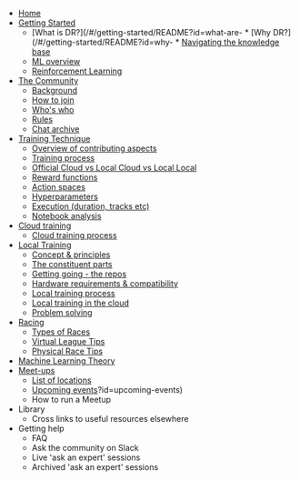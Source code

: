 * [Home](/#/README)
* [Getting Started](getting-started/README.md)
    * [What is DR?](/#/getting-started/README?id=what-are-    * [Why DR?](/#/getting-started/README?id=why-    * [Navigating the knowledge base](/#/getting-started/README?id=navigating-the-knowledge-base)
    * [ML overview](/#/getting-started/README?id=ml-overview)
    * [Reinforcement Learning](/#/getting-started/README?id=reinforcement-learning)
* [The Community](/#/the-community/README)
    * [Background](/#/the-community/README?id=background)
    * [How to join](/#/the-community/README?id=how-to-join)
    * [Who's who](/#/the-community/README?id=who's-who)
    * [Rules](/#/the-community/README?id=rules)
    * [Chat archive](/#/the-community/README?id=chat-archive)
* [Training Technique](/#/training-technique/README)
    * [Overview of contributing aspects](/#/training-technique/README?id=overview-of-contributing-aspects)
    * [Training process](/#/training-technique/README?id=training-process)
    * [Official Cloud vs Local Cloud vs Local Local](/#/training-technique/README?id=training-methods)
    * [Reward functions](/#/training-technique/README?id=reward-functions)
    * [Action spaces](/#/training-technique/README?id=action-spaces)
    * [Hyperparameters](/#/training-technique/README?id=hyperparameters) 
    * [Execution (duration, tracks etc)](/#/training-technique/README?id=execution)
    * [Notebook analysis](/#/training-technique/README?id=notebook-analysis)
* [Cloud training](/#/cloud-training/README)
    * [Cloud training process](/#/cloud-training/README?id=process)
* [Local Training](/#/local-training/README)
    * [Concept & principles](/#/local-training/README?id=concept-&-principles)
    * [The constituent parts](/#/local-training/README?id=the-constituent-parts)
    * [Getting going - the repos](/#/local-training/README?id=getting-started)
    * [Hardware requirements & compatibility](/#/local-training/README?id=hardware-requirements-and-compatibility) 
    * [Local training process](/#/local-training/README?id=local-training-process)
    * [Local training in the cloud]((/#/local-training/README?id=local-training-in-the-cloud))
    * [Problem solving](/#/local-training/README?id=problem-solving)
* [Racing](/#/racing/README)
    * [Types of Races](/#/racing/README?id=types-of-races)
    * [Virtual League Tips](/#/racing/README?id=virtual-league-tips)
    * [Physical Race Tips](/#/racing/README?id=physical-race-tips)
* [Machine Learning Theory](/#/machine-learning-theory/README)
* [Meet-ups](/#/meetups/README)
    * [List of locations]((/#/meetups/README?id=list-of-locations))
    * [Upcoming events](/#/meetups/README)?id=upcoming-events)
    * How to run a Meetup
* Library 
    * Cross links to useful resources elsewhere 
* Getting help
    * FAQ
    * Ask the community on Slack 
    * Live 'ask an expert' sessions 
    * Archived 'ask an expert' sessions